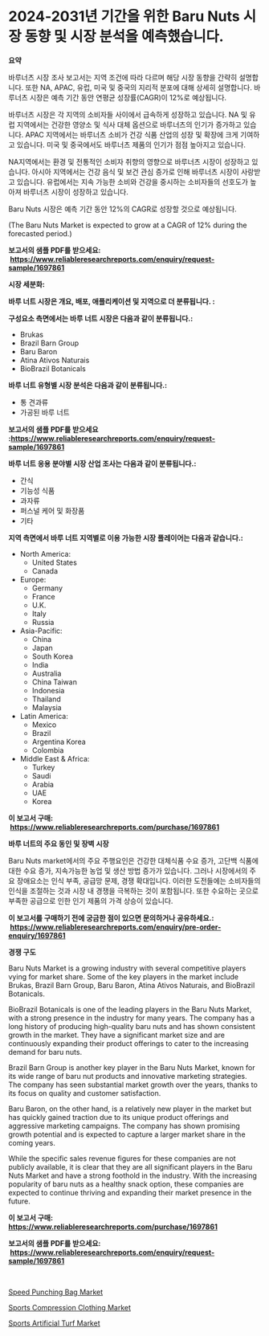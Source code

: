 <p><h1>2024-2031년 기간을 위한 Baru Nuts 시장 동향 및 시장 분석을 예측했습니다.</h1></p><p><strong>요약</strong></p>
<p><p>바루너츠 시장 조사 보고서는 지역 조건에 따라 다르며 해당 시장 동향을 간략히 설명합니다. 또한 NA, APAC, 유럽, 미국 및 중국의 지리적 분포에 대해 상세히 설명합니다. 바루너츠 시장은 예측 기간 동안 연평균 성장률(CAGR)이 12%로 예상됩니다.</p><p>바루너츠 시장은 각 지역의 소비자들 사이에서 급속하게 성장하고 있습니다. NA 및 유럽 지역에서는 건강한 영양소 및 식사 대체 옵션으로 바루너츠의 인기가 증가하고 있습니다. APAC 지역에서는 바루너츠 소비가 건강 식품 산업의 성장 및 확장에 크게 기여하고 있습니다. 미국 및 중국에서도 바루너츠 제품의 인기가 점점 높아지고 있습니다.</p><p>NA지역에서는 환경 및 전통적인 소비자 취향의 영향으로 바루너츠 시장이 성장하고 있습니다. 아시아 지역에서는 건강 음식 및 보건 관심 증가로 인해 바루너츠 시장이 사랑받고 있습니다. 유럽에서는 지속 가능한 소비와 건강을 중시하는 소비자들의 선호도가 높아져 바루너츠 시장이 성장하고 있습니다.</p><p>Baru Nuts 시장은 예측 기간 동안 12%의 CAGR로 성장할 것으로 예상됩니다.</p><p>(The Baru Nuts Market is expected to grow at a CAGR of 12% during the forecasted period.)</p></p>
<p><strong>보고서의 샘플 PDF를 받으세요: &nbsp;<a href="https://www.reliableresearchreports.com/enquiry/request-sample/1697861">https://www.reliableresearchreports.com/enquiry/request-sample/1697861</a></strong></p>
<p><strong>시장 세분화:</strong></p>
<p><strong> 바루 너트 시장은 개요, 배포, 애플리케이션 및 지역으로 더 분류됩니다. :</strong></p>
<p><strong>구성요소 측면에서는 바루 너트 시장은 다음과 같이 분류됩니다.:</strong></p>
<p><ul><li>Brukas</li><li>Brazil Barn Group</li><li>Baru Baron</li><li>Atina Ativos Naturais</li><li>BioBrazil Botanicals</li></ul></p>
<p><strong> 바루 너트 유형별 시장 분석은 다음과 같이 분류됩니다.:</strong></p>
<p><ul><li>통 견과류</li><li>가공된 바루 너트</li></ul></p>
<p><strong>보고서의 샘플 PDF를 받으세요 :<a href="https://www.reliableresearchreports.com/enquiry/request-sample/1697861">https://www.reliableresearchreports.com/enquiry/request-sample/1697861</a></strong></p>
<p><strong> 바루 너트 응용 분야별 시장 산업 조사는 다음과 같이 분류됩니다.:</strong></p>
<p><ul><li>간식</li><li>기능성 식품</li><li>과자류</li><li>퍼스널 케어 및 화장품</li><li>기타</li></ul></p>
<p><strong>지역 측면에서 바루 너트 지역별로 이용 가능한 시장 플레이어는 다음과 같습니다.:</strong></p>
<p><ul>
    <li>
        North America:
        <ul>
            <li>United States</li>
            <li>Canada</li>
        </ul>
    </li>
    <li>
        Europe:
        <ul>
            <li>Germany</li>
            <li>France</li>
            <li>U.K.</li>
            <li>Italy</li>
            <li>Russia</li>
        </ul>
    </li>
    <li>
        Asia-Pacific:
        <ul>
            <li>China</li>
            <li>Japan</li>
            <li>South Korea</li>
            <li>India</li>
            <li>Australia</li>
            <li>China Taiwan</li>
            <li>Indonesia</li>
            <li>Thailand</li>
            <li>Malaysia</li>
        </ul>
    </li>
    <li>
        Latin America:
        <ul>
            <li>Mexico</li>
            <li>Brazil</li>
            <li>Argentina Korea</li>
            <li>Colombia</li>
        </ul>
    </li>
    <li>
        Middle East & Africa:
        <ul>
            <li>Turkey</li>
            <li>Saudi</li>
            <li>Arabia</li>
            <li>UAE</li>
            <li>Korea</li>
        </ul>
    </li>
    </ul></p>
<p><strong>이 보고서 구매: &nbsp;<a href="https://www.reliableresearchreports.com/purchase/1697861">https://www.reliableresearchreports.com/purchase/1697861</a></strong></p>
<p><strong>바루 너트의 주요 동인 및 장벽 시장</strong></p>
<p><p>Baru Nuts market에서의 주요 주행요인은 건강한 대체식품 수요 증가, 고단백 식품에 대한 수요 증가, 지속가능한 농업 및 생산 방법 증가가 있습니다. 그러나 시장에서의 주요 장애요소는 인식 부족, 공급망 문제, 경쟁 확대입니다. 이러한 도전들에는 소비자들의 인식을 조절하는 것과 시장 내 경쟁을 극복하는 것이 포함됩니다. 또한 수요하는 곳으로 부족한 공급으로 인한 인기 제품의 가격 상승이 있습니다.</p></p>
<p><strong>이 보고서를 구매하기 전에 궁금한 점이 있으면 문의하거나 공유하세요.: &nbsp;<a href="https://www.reliableresearchreports.com/enquiry/pre-order-enquiry/1697861">https://www.reliableresearchreports.com/enquiry/pre-order-enquiry/1697861</a></strong></p>
<p><strong>경쟁 구도</strong></p>
<p><p>Baru Nuts Market is a growing industry with several competitive players vying for market share. Some of the key players in the market include Brukas, Brazil Barn Group, Baru Baron, Atina Ativos Naturais, and BioBrazil Botanicals.</p><p>BioBrazil Botanicals is one of the leading players in the Baru Nuts Market, with a strong presence in the industry for many years. The company has a long history of producing high-quality baru nuts and has shown consistent growth in the market. They have a significant market size and are continuously expanding their product offerings to cater to the increasing demand for baru nuts.</p><p>Brazil Barn Group is another key player in the Baru Nuts Market, known for its wide range of baru nut products and innovative marketing strategies. The company has seen substantial market growth over the years, thanks to its focus on quality and customer satisfaction.</p><p>Baru Baron, on the other hand, is a relatively new player in the market but has quickly gained traction due to its unique product offerings and aggressive marketing campaigns. The company has shown promising growth potential and is expected to capture a larger market share in the coming years.</p><p>While the specific sales revenue figures for these companies are not publicly available, it is clear that they are all significant players in the Baru Nuts Market and have a strong foothold in the industry. With the increasing popularity of baru nuts as a healthy snack option, these companies are expected to continue thriving and expanding their market presence in the future.</p></p>
<p><strong>이 보고서 구매: &nbsp; <a href="https://www.reliableresearchreports.com/purchase/1697861">https://www.reliableresearchreports.com/purchase/1697861</a></strong></p>
<p><strong>보고서의 샘플 PDF를 받으세요: &nbsp;<a href="https://www.reliableresearchreports.com/enquiry/request-sample/1697861">https://www.reliableresearchreports.com/enquiry/request-sample/1697861</a></strong><strong></strong></p>
<p>&nbsp;</p>
<p><p><a href="https://github.com/bobicer/Market-Research-Report-List-2/blob/main/speed-punching-bag-market.md">Speed Punching Bag Market</a></p><p><a href="https://github.com/seekum/Market-Research-Report-List-1/blob/main/sports-compression-clothing-market.md">Sports Compression Clothing Market</a></p><p><a href="https://github.com/timeliteaut/Market-Research-Report-List-1/blob/main/sports-artificial-turf-market.md">Sports Artificial Turf Market</a></p></p>